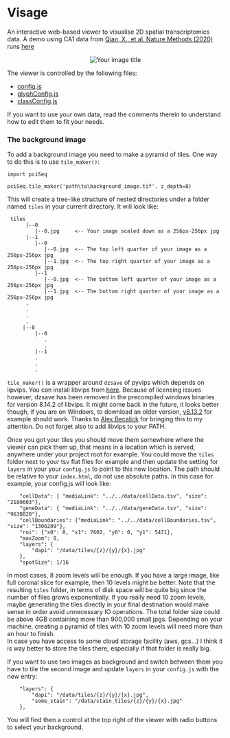 # Visage
An interactive web-based viewer to visualise 2D spatial transcriptomics data. A demo using 
CA1 data from [Qian, X., et al. Nature Methods (2020)](https://www.nature.com/articles/s41592-019-0631-4) runs
 [here](https://acycliq.github.io/visage/)
<p align="center">
    <img src="https://github.com/acycliq/visage/blob/main/viewer/assets/screencast_resized.gif?raw=true" alt="Your image title"/>
</p>

The viewer is controlled by the following files:

* [config.js](viewer/js/config.js)
* [glyphConfig.js](viewer/js/glyphConfig.js)
* [classConfig.js](viewer/js/classConfig.js)

If you want to use your own data, read the comments therein to understand how to edit them to fit your needs.


### The background image
To add a background image you need to make a pyramid of tiles. One way to do this is to use `tile_maker()`:
    
    import pciSeq

    pciSeq.tile_maker('path\to\background_image.tif'. z_depth=8)

This will create a tree-like structure of nested directories under a folder named `tiles` in your current directory. It will look like:

     tiles 
          |--0
             |--0.jpg     <-- Your image scaled down as a 256px-256px jpg
          |--1
             |--0
                |--0.jpg  <-- The top left quarter of your image as a 256px-256px jpg
                |--1.jpg  <-- The top right quarter of your image as a 256px-256px jpg
             |--1
                |--0.jpg  <-- The bottom left quarter of your image as a 256px-256px jpg
                |--1.jpg  <-- The bottom right quarter of your image as a 256px-256px jpg
          .
          .
          .
          .
         |--8
             |--0
                .
                .
             |--1
             .
             .
             .

`tile_maker()` is a wrapper around `dzsave` of pyvips which depends on lipvips. You can install libvips from 
[here](https://www.libvips.org/install.html). Because of licensing issues however, dzsave has been removed 
in the precompiled windows binaries for version 8.14.2 of libvips. It might come back in the future, it looks better though,
if you are on Windows, to download an older version, [v8.13.2](https://github.com/libvips/build-win64-mxe/releases/tag/v8.13.2) 
for example should work. Thanks to [Alex Becalick](https://github.com/AlexBecalick) for bringing this to my attention. 
Do not forget also to add libvips to your PATH. 

Once you got your tiles you should move them somewhere where the viewer can pick them up, that means in a location which is served, 
anywhere under your project root for example. You could move the `tiles` folder next to your tsv flat files for example and then update 
the setting for `layers` in your your `config.js` to point to this new location. The path should be relative to your `index.html`, do not use absolute paths. In this case for example, your config.js will look like:


        "cellData": { "mediaLink": "../../data/cellData.tsv", "size": "2180603"},
        "geneData": { "mediaLink": "../../data/geneData.tsv", "size": "9630820"},
        "cellBoundaries": {"mediaLink": "../../data/cellBoundaries.tsv", "size": "1306209"},
        "roi": {"x0": 0, "x1": 7602, "y0": 0, "y1": 5471},
        "maxZoom": 8,
        "layers": {
            "dapi": "/data/tiles/{z}/{y}/{x}.jpg"
        },
        "spotSize": 1/16

In most cases, 8 zoom levels will be enough. If you have a large image, like full coronal slice for example, then 10 levels
might be better. Note that the resulting `tiles` folder, in terms of disk space will be quite big since the number of files grows 
exponentially. If you really need 10 zoom levels, maybe generating the tiles directly in your final destination would make sense 
in order avoid unnecessary IO operations. The total folder size could be above 4GB containing more than 900,000 small jpgs. Depending
on your machine, creating a pyramid of tiles with 10 zoom levels will need more than an hour to finish. \
In case you have access to some cloud storage facility (aws, gcs...) I think it is way better to store the tiles there, especially if that
folder is really big.

If you want to use two images as background and switch between them you have to tile the second image and update `layers` 
in your `config.js` with the new entry:

        "layers": {
            "dapi": "/data/tiles/{z}/{y}/{x}.jpg",
            "some_stain": "/data/stain_tiles/{z}/{y}/{x}.jpg"
        },

You will find then a control at the top right of the viewer with radio buttons to select your background. 
